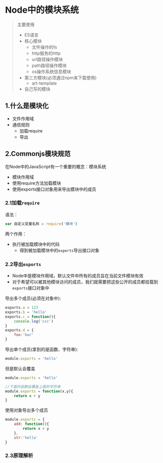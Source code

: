 # Node中的模块系统

> 主要使用
>
> - ES语言
> - 核心模块
>   - 文件操作的fs
>   - http服务的http
>   - url路径操作模块
>   - path路径操作模块
>   - os操作系统信息模块
> - 第三方模块(必须通过npm来下载使用)
>   - art-template 
> - 自己写的模块

## 1.什么是模块化

- 文件作用域
- 通信规则
  - 加载require
  - 导出

## 2.Commonjs模块规范

在Node中的JavaScript有一个重要的概念：模块系统

- 模块作用域
- 使用require方法加载模块
- 使用exports接口对象用来导出模块中的成员

### 2.1加载`require`

语法：

```javascript
var 自定义变量名称 = require('模块')
```

两个作用：

- 执行被加载模块中的代码
  - 得到被加载模块中的`exports`导出接口对象

### 2.2导出`exports`

- Node中是模块作用域，默认文件中所有的成员旨在当前文件模块有效
- 对于希望可以被其他模块访问的成员，我们就需要把这些公开的成员都挂载到`exports`接口对象中

导出多个成员(必须在对象中):

```javascript
exports.a = 123
exports.b = 'hello'
exports.c = function(){
    console.log('ccc')
}
exports.d = {
    foo:'bar'
}
```



导出单个成员(拿到的是函数、字符串):

```javascript
module.exports = 'hello'
```

但是默认会覆盖

```javascript
module.exports = 'hello'

//下面的函数会覆盖上面的字符串
module.exports = function(x,y){
    return x + y
}
```

使用对象导出多个成员

```javascript
module.exports = {
	add: function(){
		return x + y
	},
	str:'hello'
}
```

### 2.3原理解析

